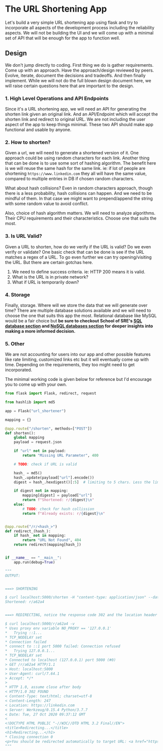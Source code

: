 # The URL Shortening App

Let's build a very simple URL shortening app using flask and try to incorporate all aspects of the development process including the reliability aspects. We will not be building the UI and we will come up with a minimal set of API that will be enough for the app to function well.

## Design

We don't jump directly to coding. First thing we do is gather requirements. Come up with an approach. Have the approach/design reviewed by peers. Evolve, iterate, document the decisions and tradeoffs. And then finally implement. While we will not do the full blown design document here, we will raise certain questions here that are important to the design.

### 1. High Level Operations and API Endpoints

Since it's a URL shortening app, we will need an API for generating the shorten link given an original link. And an API/Endpoint which will accept the shorten link and redirect to original URL. We are not including the user aspect of the app to keep things minimal. These two API should make app functional and usable by anyone.

### 2. How to shorten?

Given a url, we will need to generate a shortened version of it. One approach could be using random characters for each link. Another thing that can be done is to use some sort of hashing algorithm. The benefit here is we will reuse the same hash for the same link. ie: if lot of people are shortening `https://www.linkedin.com` they all will have the same value, compared to multiple entries in DB if chosen random characters.

What about hash collisions? Even in random characters approach, though there is a less probability, hash collisions can happen. And we need to be mindful of them. In that case we might want to prepend/append the string with some random value to avoid conflict.

Also, choice of hash algorithm matters. We will need to analyze algorithms. Their CPU requirements and their characteristics. Choose one that suits the most.

### 3. Is URL Valid?

Given a URL to shorten, how do we verify if the URL is valid? Do we even verify or validate? One basic check that can be done is see if the URL matches a regex of a URL. To go even further we can try opening/visiting the URL. But there are certain gotchas here.

1. We need to define success criteria. ie: HTTP 200 means it is valid.
2. What is the URL is in private network?
3. What if URL is temporarily down?

### 4. Storage

Finally, storage. Where will we store the data that we will generate over time? There are multiple database solutions available and we will need to choose the one that suits this app the most. Relational database like MySQL would be a fair choice but **be sure to checkout School of SRE's [SQL database section](../databases_sql/intro.md) and [NoSQL databases section](../databases_nosql/intro.md) for deeper insights into making a more informed decision.**

### 5. Other

We are not accounting for users into our app and other possible features like rate limiting, customized links etc but it will eventually come up with time. Depending on the requirements, they too might need to get incorporated.

The minimal working code is given below for reference but I'd encourage you to come up with your own.

```python
from flask import Flask, redirect, request

from hashlib import md5

app = Flask("url_shortener")

mapping = {}

@app.route("/shorten", methods=["POST"])
def shorten():
    global mapping
    payload = request.json

    if "url" not in payload:
        return "Missing URL Parameter", 400

    # TODO: check if URL is valid

    hash_ = md5()
    hash_.update(payload["url"].encode())
    digest = hash_.hexdigest()[:5]  # limiting to 5 chars. Less the limit more the chances of collission

    if digest not in mapping:
        mapping[digest] = payload["url"]
        return f"Shortened: r/{digest}\n"
    else:
        # TODO: check for hash collission
        return f"Already exists: r/{digest}\n"


@app.route("/r/<hash_>")
def redirect_(hash_):
    if hash_ not in mapping:
        return "URL Not Found", 404
    return redirect(mapping[hash_])


if __name__ == "__main__":
    app.run(debug=True)

"""
OUTPUT:


===> SHORTENING

$ curl localhost:5000/shorten -H "content-type: application/json" --data '{"url":"https://linkedin.com"}'
Shortened: r/a62a4


===> REDIRECTING, notice the response code 302 and the location header

$ curl localhost:5000/r/a62a4 -v
* Uses proxy env variable NO_PROXY == '127.0.0.1'
*   Trying ::1...
* TCP_NODELAY set
* Connection failed
* connect to ::1 port 5000 failed: Connection refused
*   Trying 127.0.0.1...
* TCP_NODELAY set
* Connected to localhost (127.0.0.1) port 5000 (#0)
> GET /r/a62a4 HTTP/1.1
> Host: localhost:5000
> User-Agent: curl/7.64.1
> Accept: */*
>
* HTTP 1.0, assume close after body
< HTTP/1.0 302 FOUND
< Content-Type: text/html; charset=utf-8
< Content-Length: 247
< Location: https://linkedin.com
< Server: Werkzeug/0.15.4 Python/3.7.7
< Date: Tue, 27 Oct 2020 09:37:12 GMT
<
<!DOCTYPE HTML PUBLIC "-//W3C//DTD HTML 3.2 Final//EN">
<title>Redirecting...</title>
<h1>Redirecting...</h1>
* Closing connection 0
<p>You should be redirected automatically to target URL: <a href="https://linkedin.com">https://linkedin.com</a>.  If not click the link.
"""
```
